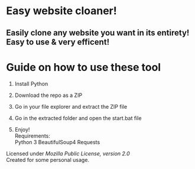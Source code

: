 # Easy website cloaner!   
    
## Easily clone any website you want in its entirety! Easy to use & very efficent!   
   
# Guide on how to use these tool     
    
1. Install Python  
    
2. Download the repo as a ZIP    
  
3. Go in your file explorer and extract the ZIP file 
   
4. Go in the extracted folder and open the start.bat file      
  
5. Enjoy!   
Requirements:   
    Python 3
    BeautifulSoup4
    Requests  
  
Licensed under *Mozilla Public License, version 2.0*     
Created for some personal usage.   